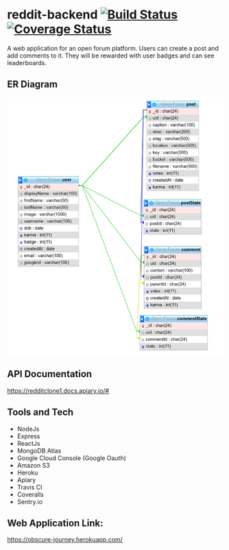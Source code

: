 # reddit-backend [![Build Status](https://travis-ci.org/tanmayshishodia/reddit-backend.svg?branch=main)](https://travis-ci.org/tanmayshishodia/reddit-backend) [![Coverage Status](https://coveralls.io/repos/github/tanmayshishodia/reddit-backend/badge.svg?branch=main)](https://coveralls.io/github/tanmayshishodia/reddit-backend?branch=main)

A web application for an open forum platform. Users can create a post and add comments to it. They will be rewarded with user badges and can see leaderboards.

## ER Diagram 
![alt text](https://github.com/tanmayshishodia/reddit-backend/blob/main/uploads/Screenshot%20from%202021-03-18%2010-09-41.png)

## API Documentation
https://redditclone1.docs.apiary.io/#

## Tools and Tech
- NodeJs
- Express
- ReactJs
- MongoDB Atlas
- Google Cloud Console (Google Oauth)
- Amazon S3
- Heroku
- Apiary
- Travis CI
- Coveralls
- Sentry.io

## Web Application Link:
https://obscure-journey.herokuapp.com/
